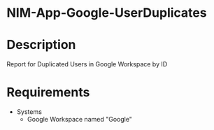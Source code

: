 # NIM-App-Google-UserDuplicates

# Description
Report for Duplicated Users in Google Workspace by ID

# Requirements
- Systems
    - Google Workspace named "Google"
    
